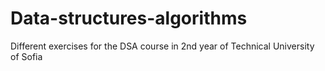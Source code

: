 # Data-structures-algorithms
Different exercises for the DSA course in 2nd year of Technical University of Sofia
